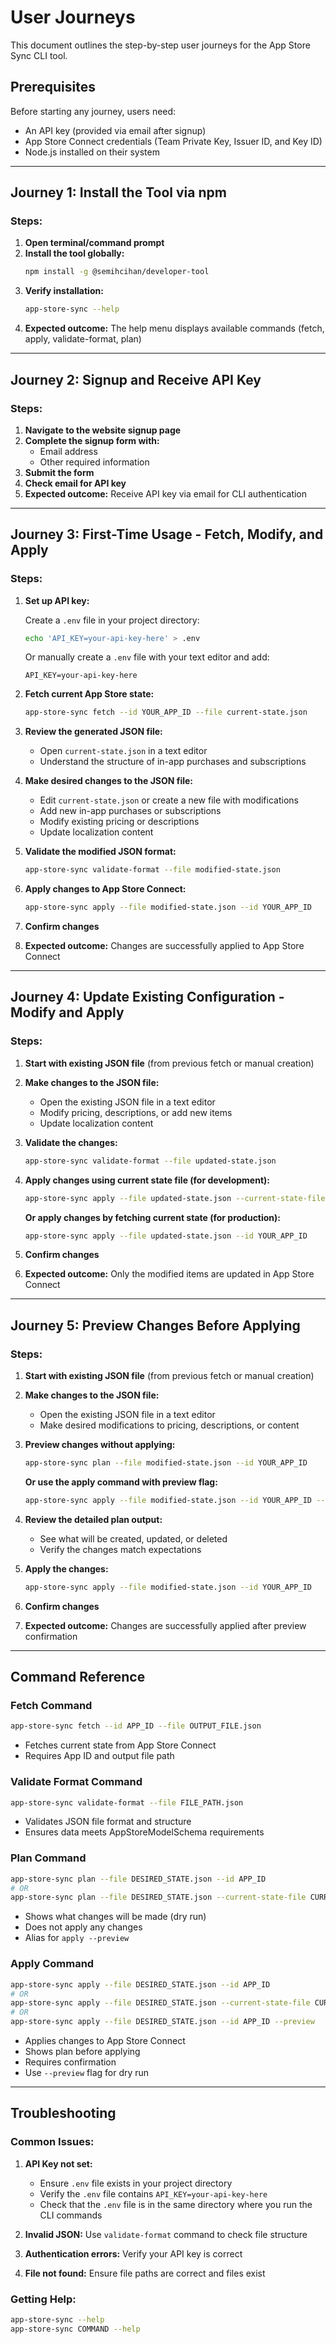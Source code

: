 # User Journeys

This document outlines the step-by-step user journeys for the App Store Sync CLI tool.

## Prerequisites

Before starting any journey, users need:

- An API key (provided via email after signup)
- App Store Connect credentials (Team Private Key, Issuer ID, and Key ID)
- Node.js installed on their system

---

## Journey 1: Install the Tool via npm

### Steps:

1. **Open terminal/command prompt**
2. **Install the tool globally:**
   ```bash
   npm install -g @semihcihan/developer-tool
   ```
3. **Verify installation:**
   ```bash
   app-store-sync --help
   ```
4. **Expected outcome:** The help menu displays available commands (fetch, apply, validate-format, plan)

---

## Journey 2: Signup and Receive API Key

### Steps:

1. **Navigate to the website signup page**
2. **Complete the signup form with:**
   - Email address
   - Other required information
3. **Submit the form**
4. **Check email for API key**
5. **Expected outcome:** Receive API key via email for CLI authentication

---

## Journey 3: First-Time Usage - Fetch, Modify, and Apply

### Steps:

1. **Set up API key:**

   Create a `.env` file in your project directory:

   ```bash
   echo 'API_KEY=your-api-key-here' > .env
   ```

   Or manually create a `.env` file with your text editor and add:

   ```
   API_KEY=your-api-key-here
   ```

2. **Fetch current App Store state:**

   ```bash
   app-store-sync fetch --id YOUR_APP_ID --file current-state.json
   ```

3. **Review the generated JSON file:**

   - Open `current-state.json` in a text editor
   - Understand the structure of in-app purchases and subscriptions

4. **Make desired changes to the JSON file:**

   - Edit `current-state.json` or create a new file with modifications
   - Add new in-app purchases or subscriptions
   - Modify existing pricing or descriptions
   - Update localization content

5. **Validate the modified JSON format:**

   ```bash
   app-store-sync validate-format --file modified-state.json
   ```

6. **Apply changes to App Store Connect:**

   ```bash
   app-store-sync apply --file modified-state.json --id YOUR_APP_ID
   ```

7. **Confirm changes**
8. **Expected outcome:** Changes are successfully applied to App Store Connect

---

## Journey 4: Update Existing Configuration - Modify and Apply

### Steps:

1. **Start with existing JSON file** (from previous fetch or manual creation)

2. **Make changes to the JSON file:**

   - Open the existing JSON file in a text editor
   - Modify pricing, descriptions, or add new items
   - Update localization content

3. **Validate the changes:**

   ```bash
   app-store-sync validate-format --file updated-state.json
   ```

4. **Apply changes using current state file (for development):**

   ```bash
   app-store-sync apply --file updated-state.json --current-state-file previous-state.json
   ```

   **Or apply changes by fetching current state (for production):**

   ```bash
   app-store-sync apply --file updated-state.json --id YOUR_APP_ID
   ```

5. **Confirm changes**
6. **Expected outcome:** Only the modified items are updated in App Store Connect

---

## Journey 5: Preview Changes Before Applying

### Steps:

1. **Start with existing JSON file** (from previous fetch or manual creation)

2. **Make changes to the JSON file:**

   - Open the existing JSON file in a text editor
   - Make desired modifications to pricing, descriptions, or content

3. **Preview changes without applying:**

   ```bash
   app-store-sync plan --file modified-state.json --id YOUR_APP_ID
   ```

   **Or use the apply command with preview flag:**

   ```bash
   app-store-sync apply --file modified-state.json --id YOUR_APP_ID --preview
   ```

4. **Review the detailed plan output:**

   - See what will be created, updated, or deleted
   - Verify the changes match expectations

5. **Apply the changes:**

   ```bash
   app-store-sync apply --file modified-state.json --id YOUR_APP_ID
   ```

6. **Confirm changes**
7. **Expected outcome:** Changes are successfully applied after preview confirmation

---

## Command Reference

### Fetch Command

```bash
app-store-sync fetch --id APP_ID --file OUTPUT_FILE.json
```

- Fetches current state from App Store Connect
- Requires App ID and output file path

### Validate Format Command

```bash
app-store-sync validate-format --file FILE_PATH.json
```

- Validates JSON file format and structure
- Ensures data meets AppStoreModelSchema requirements

### Plan Command

```bash
app-store-sync plan --file DESIRED_STATE.json --id APP_ID
# OR
app-store-sync plan --file DESIRED_STATE.json --current-state-file CURRENT_STATE.json
```

- Shows what changes will be made (dry run)
- Does not apply any changes
- Alias for `apply --preview`

### Apply Command

```bash
app-store-sync apply --file DESIRED_STATE.json --id APP_ID
# OR
app-store-sync apply --file DESIRED_STATE.json --current-state-file CURRENT_STATE.json
# OR
app-store-sync apply --file DESIRED_STATE.json --id APP_ID --preview
```

- Applies changes to App Store Connect
- Shows plan before applying
- Requires confirmation
- Use `--preview` flag for dry run

---

## Troubleshooting

### Common Issues:

1. **API Key not set:**

   - Ensure `.env` file exists in your project directory
   - Verify the `.env` file contains `API_KEY=your-api-key-here`
   - Check that the `.env` file is in the same directory where you run the CLI commands

2. **Invalid JSON:** Use `validate-format` command to check file structure
3. **Authentication errors:** Verify your API key is correct
4. **File not found:** Ensure file paths are correct and files exist

### Getting Help:

```bash
app-store-sync --help
app-store-sync COMMAND --help
```
